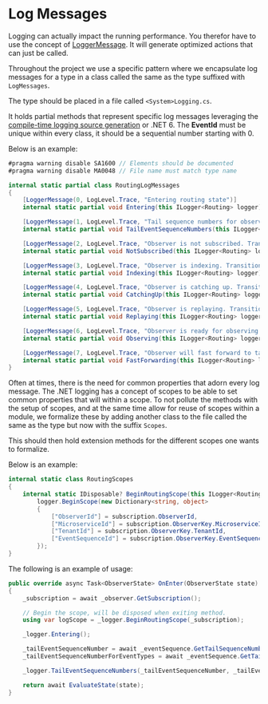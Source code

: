 # Log Messages

Logging can actually impact the running performance. You therefor have to use the
concept of [LoggerMessage](https://docs.microsoft.com/en-us/aspnet/core/fundamentals/logging/loggermessage?view=aspnetcore-5.0).
It will generate optimized actions that can just be called.

Throughout the project we use a specific pattern where we encapsulate log messages for
a type in a class called the same as the type suffixed with `LogMessages`.

The type should be placed in a file called `<System>Logging.cs`.

It holds partial methods that represent specific log messages leveraging the [compile-time logging source generation](https://docs.microsoft.com/en-us/dotnet/core/extensions/logger-message-generator)
or .NET 6. The **EventId** must be unique within every class, it should be a sequential number starting with 0.

Below is an example:

```csharp
#pragma warning disable SA1600 // Elements should be documented
#pragma warning disable MA0048 // File name must match type name

internal static partial class RoutingLogMessages
{
    [LoggerMessage(0, LogLevel.Trace, "Entering routing state")]
    internal static partial void Entering(this ILogger<Routing> logger);

    [LoggerMessage(1, LogLevel.Trace, "Tail sequence numbers for observer is {TailEventSequenceNumber} and {TailEventSequenceNumberForEventTypes}")]
    internal static partial void TailEventSequenceNumbers(this ILogger<Routing> logger, EventSequenceNumber tailEventSequenceNumber, EventSequenceNumber tailEventSequenceNumberForEventTypes);

    [LoggerMessage(2, LogLevel.Trace, "Observer is not subscribed. Transitioning to disconnected state.")]
    internal static partial void NotSubscribed(this ILogger<Routing> logger);

    [LoggerMessage(3, LogLevel.Trace, "Observer is indexing. Transitioning to indexing state.")]
    internal static partial void Indexing(this ILogger<Routing> logger);

    [LoggerMessage(4, LogLevel.Trace, "Observer is catching up. Transitioning to catch up state.")]
    internal static partial void CatchingUp(this ILogger<Routing> logger);

    [LoggerMessage(5, LogLevel.Trace, "Observer is replaying. Transitioning to replay state.")]
    internal static partial void Replaying(this ILogger<Routing> logger);

    [LoggerMessage(6, LogLevel.Trace, "Observer is ready for observing. Transitioning to observing state.")]
    internal static partial void Observing(this ILogger<Routing> logger);

    [LoggerMessage(7, LogLevel.Trace, "Observer will fast forward to tail of event sequence.")]
    internal static partial void FastForwarding(this ILogger<Routing> logger);
}
```

Often at times, there is the need for common properties that adorn every log message. The .NET logging has a concept of
scopes to be able to set common properties that will within a scope. To not pollute the methods with the setup of scopes,
and at the same time allow for reuse of scopes within a module, we formalize these by adding another class to the file
called the same as the type but now with the suffix `Scopes`.

This should then hold extension methods for the different scopes one wants to formalize.

Below is an example:

```csharp
internal static class RoutingScopes
{
    internal static IDisposable? BeginRoutingScope(this ILogger<Routing> logger, ObserverSubscription subscription) =>
        logger.BeginScope(new Dictionary<string, object>
        {
            ["ObserverId"] = subscription.ObserverId,
            ["MicroserviceId"] = subscription.ObserverKey.MicroserviceId,
            ["TenantId"] = subscription.ObserverKey.TenantId,
            ["EventSequenceId"] = subscription.ObserverKey.EventSequenceId
        });
}
```

The following is an example of usage:

```csharp
public override async Task<ObserverState> OnEnter(ObserverState state)
{
    _subscription = await _observer.GetSubscription();

    // Begin the scope, will be disposed when exiting method.
    using var logScope = _logger.BeginRoutingScope(_subscription);

    _logger.Entering();

    _tailEventSequenceNumber = await _eventSequence.GetTailSequenceNumber();
    _tailEventSequenceNumberForEventTypes = await _eventSequence.GetTailSequenceNumberForEventTypes(_subscription.EventTypes);

    _logger.TailEventSequenceNumbers(_tailEventSequenceNumber, _tailEventSequenceNumberForEventTypes);

    return await EvaluateState(state);
}
```

